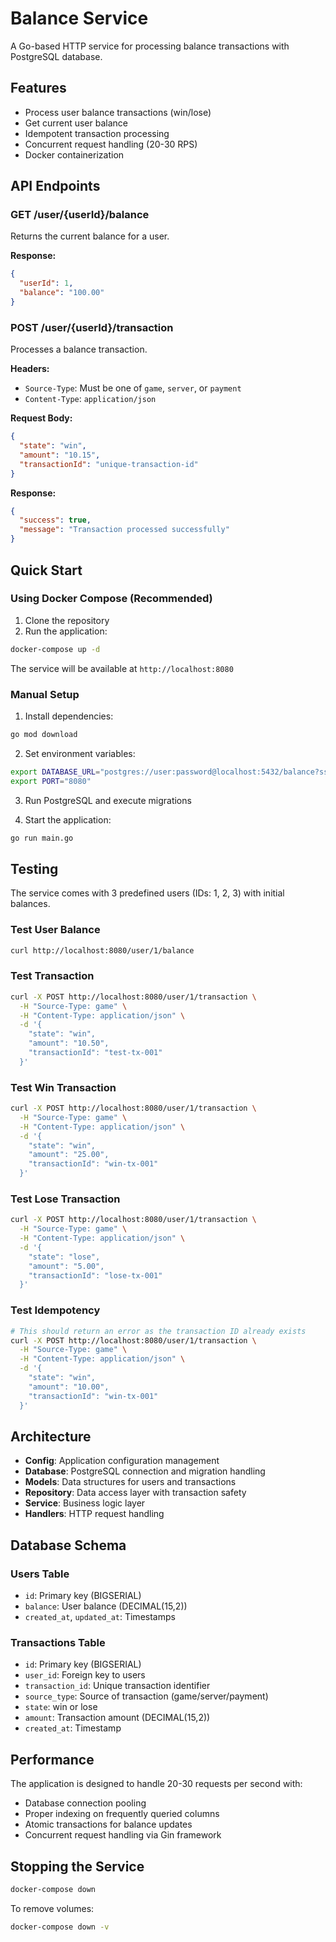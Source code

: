 # Balance Service

A Go-based HTTP service for processing balance transactions with PostgreSQL database.

## Features

- Process user balance transactions (win/lose)
- Get current user balance
- Idempotent transaction processing
- Concurrent request handling (20-30 RPS)
- Docker containerization

## API Endpoints

### GET /user/{userId}/balance
Returns the current balance for a user.

**Response:**
```json
{
  "userId": 1,
  "balance": "100.00"
}
```

### POST /user/{userId}/transaction
Processes a balance transaction.

**Headers:**
- `Source-Type`: Must be one of `game`, `server`, or `payment`
- `Content-Type`: `application/json`

**Request Body:**
```json
{
  "state": "win",
  "amount": "10.15",
  "transactionId": "unique-transaction-id"
}
```

**Response:**
```json
{
  "success": true,
  "message": "Transaction processed successfully"
}
```

## Quick Start

### Using Docker Compose (Recommended)

1. Clone the repository
2. Run the application:
```bash
docker-compose up -d
```

The service will be available at `http://localhost:8080`

### Manual Setup

1. Install dependencies:
```bash
go mod download
```

2. Set environment variables:
```bash
export DATABASE_URL="postgres://user:password@localhost:5432/balance?sslmode=disable"
export PORT="8080"
```

3. Run PostgreSQL and execute migrations

4. Start the application:
```bash
go run main.go
```

## Testing

The service comes with 3 predefined users (IDs: 1, 2, 3) with initial balances.

### Test User Balance
```bash
curl http://localhost:8080/user/1/balance
```

### Test Transaction
```bash
curl -X POST http://localhost:8080/user/1/transaction \
  -H "Source-Type: game" \
  -H "Content-Type: application/json" \
  -d '{
    "state": "win",
    "amount": "10.50",
    "transactionId": "test-tx-001"
  }'
```

### Test Win Transaction
```bash
curl -X POST http://localhost:8080/user/1/transaction \
  -H "Source-Type: game" \
  -H "Content-Type: application/json" \
  -d '{
    "state": "win",
    "amount": "25.00",
    "transactionId": "win-tx-001"
  }'
```

### Test Lose Transaction
```bash
curl -X POST http://localhost:8080/user/1/transaction \
  -H "Source-Type: game" \
  -H "Content-Type: application/json" \
  -d '{
    "state": "lose",
    "amount": "5.00",
    "transactionId": "lose-tx-001"
  }'
```

### Test Idempotency
```bash
# This should return an error as the transaction ID already exists
curl -X POST http://localhost:8080/user/1/transaction \
  -H "Source-Type: game" \
  -H "Content-Type: application/json" \
  -d '{
    "state": "win",
    "amount": "10.00",
    "transactionId": "win-tx-001"
  }'
```

## Architecture

- **Config**: Application configuration management
- **Database**: PostgreSQL connection and migration handling
- **Models**: Data structures for users and transactions
- **Repository**: Data access layer with transaction safety
- **Service**: Business logic layer
- **Handlers**: HTTP request handling

## Database Schema

### Users Table
- `id`: Primary key (BIGSERIAL)
- `balance`: User balance (DECIMAL(15,2))
- `created_at`, `updated_at`: Timestamps

### Transactions Table
- `id`: Primary key (BIGSERIAL) 
- `user_id`: Foreign key to users
- `transaction_id`: Unique transaction identifier
- `source_type`: Source of transaction (game/server/payment)
- `state`: win or lose
- `amount`: Transaction amount (DECIMAL(15,2))
- `created_at`: Timestamp

## Performance

The application is designed to handle 20-30 requests per second with:
- Database connection pooling
- Proper indexing on frequently queried columns
- Atomic transactions for balance updates
- Concurrent request handling via Gin framework

## Stopping the Service

```bash
docker-compose down
```

To remove volumes:
```bash
docker-compose down -v
```
